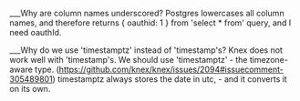 ___Why are column names underscored?
  Postgres lowercases all column names, and therefore returns { oauthid: 1 } from 'select * from' query, and I need oauthId.

___Why do we use 'timestamptz' instead of 'timestamp's?
  Knex does not work well with 'timestamp's.
  We should use 'timestamptz' - the timezone-aware type.
  (https://github.com/knex/knex/issues/2094#issuecomment-305489801)
  timestamptz always stores the date in utc, - and it converts it on its own.
